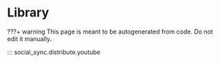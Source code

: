# Library

???+ warning
	This page is meant to be autogenerated from code. Do not edit it manually.

::: social_sync.distribute.youtube
